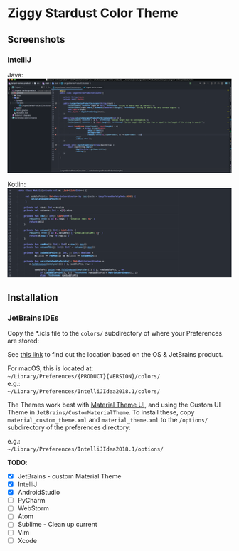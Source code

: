 Ziggy Stardust Color Theme
==========================

## Screenshots

### IntelliJ

Java:
![](assets/markdown-img-paste-20180423135855643.png)

Kotlin:
![](assets/markdown-img-paste-20180423140316976.png)

## Installation  

### JetBrains IDEs  
Copy the *.icls file to the `colors/` subdirectory of where your Preferences are stored:  

See [this link](https://intellij-support.jetbrains.com/hc/en-us/articles/206544519-Directories-used-by-the-IDE-to-store-settings-caches-plugins-and-logs) to find out the location based on the OS & JetBrains product.  

For macOS, this is located at:  
`~/Library/Preferences/{PRODUCT}{VERSION}/colors/`  
e.g.:  
`~/Library/Preferences/IntelliJIdea2018.1/colors/`  

The Themes work best with [Material Theme UI](http://www.material-theme.com/), and using the Custom UI Theme in `JetBrains/CustomMaterialTheme`. To install these, copy `material_custom_theme.xml` and `material_theme.xml` to the `/options/` subdirectory of the preferences directory:

e.g.:  
`~/Library/Preferences/IntelliJIdea2018.1/options/`  

**TODO**:

- [x] JetBrains - custom Material Theme
- [x] IntelliJ
- [x] AndroidStudio
- [ ] PyCharm
- [ ] WebStorm
- [ ] Atom
- [ ] Sublime - Clean up current
- [ ] Vim
- [ ] Xcode
